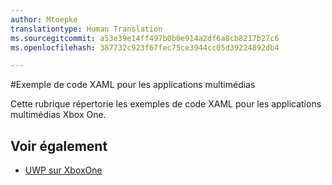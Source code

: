 ```yaml
---
author: Mtoepke
translationtype: Human Translation
ms.sourcegitcommit: a53e39e14ff497b0b0e914a2df6a8cb8217b27c6
ms.openlocfilehash: 387732c923f67fec75ce3944cc05d39224892db4

---
```

#Exemple de code XAML pour les applications multimédias

Cette rubrique répertorie les exemples de code XAML pour les applications multimédias Xbox One.

## Voir également
- [UWP sur XboxOne](index.md)



<!--HONumber=Aug16_HO3-->


